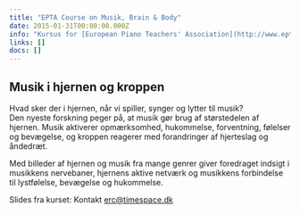 ```yaml
---
title: "EPTA Course on Musik, Brain & Body"
date: 2015-01-31T00:00:00.000Z
info: "Kursus for [European Piano Teachers' Association](http://www.epta.dk)   \nD. 31. januar 2015 kl. 12.30-14.30  \nBrofogedvej 10, 2400 København NV"
links: []
docs: []
---
```


## Musik i hjernen og kroppen   
 
Hvad sker der i hjernen, når vi spiller, synger og lytter til musik?  
Den nyeste forskning peger på, at musik gør brug af størstedelen af hjernen. Musik aktiverer opmærksomhed, hukommelse, forventning, følelser og bevægelse, og kroppen reagerer med forandringer af hjerteslag og åndedræt.  

Med billeder af hjernen og musik fra mange genrer giver foredraget indsigt i musikkens nervebaner, hjernens aktive netværk og musikkens forbindelse til lystfølelse, bevægelse og hukommelse.

Slides fra kurset: Kontakt erc@timespace.dk

